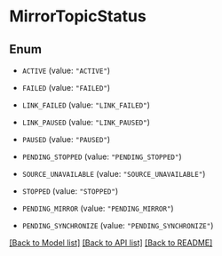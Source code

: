 # MirrorTopicStatus

## Enum


* `ACTIVE` (value: `"ACTIVE"`)

* `FAILED` (value: `"FAILED"`)

* `LINK_FAILED` (value: `"LINK_FAILED"`)

* `LINK_PAUSED` (value: `"LINK_PAUSED"`)

* `PAUSED` (value: `"PAUSED"`)

* `PENDING_STOPPED` (value: `"PENDING_STOPPED"`)

* `SOURCE_UNAVAILABLE` (value: `"SOURCE_UNAVAILABLE"`)

* `STOPPED` (value: `"STOPPED"`)

* `PENDING_MIRROR` (value: `"PENDING_MIRROR"`)

* `PENDING_SYNCHRONIZE` (value: `"PENDING_SYNCHRONIZE"`)


[[Back to Model list]](../README.md#documentation-for-models) [[Back to API list]](../README.md#documentation-for-api-endpoints) [[Back to README]](../README.md)


